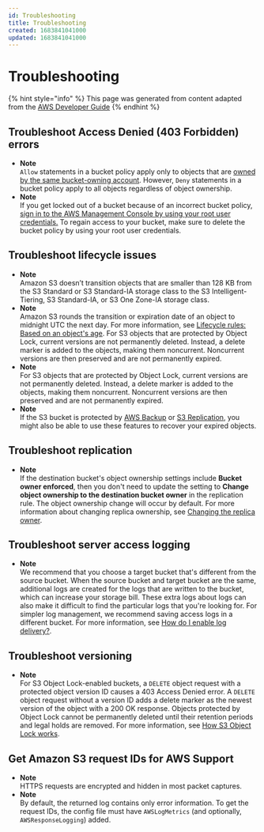 ```yaml
---
id: Troubleshooting
title: Troubleshooting
created: 1683841041000
updated: 1683841041000
---
```

# Troubleshooting

{% hint style="info" %}
This page was generated from content adapted from the [AWS Developer Guide](https://github.com/awsdocs/amazon-s3-userguide.git)
{% endhint %}

## Troubleshoot Access Denied (403 Forbidden) errors

- **Note**  
`Allow` statements in a bucket policy apply only to objects that are [owned by the same bucket\-owning account](https://docs.aws.amazon.com/AmazonS3/latest/userguide/about-object-ownership.html)\. However, `Deny` statements in a bucket policy apply to all objects regardless of object ownership\.
- **Note**  
If you get locked out of a bucket because of an incorrect bucket policy, [sign in to the AWS Management Console by using your root user credentials\.](https://docs.aws.amazon.com/signin/latest/userguide/introduction-to-root-user-sign-in-tutorial.html) To regain access to your bucket, make sure to delete the bucket policy by using your root user credentials\.


## Troubleshoot lifecycle issues

- **Note**  
Amazon S3 doesn’t transition objects that are smaller than 128 KB from the S3 Standard or S3 Standard\-IA storage class to the S3 Intelligent\-Tiering, S3 Standard\-IA, or S3 One Zone\-IA storage class\.
- **Note**  
Amazon S3 rounds the transition or expiration date of an object to midnight UTC the next day\. For more information, see [Lifecycle rules: Based on an object's age](https://docs.aws.amazon.com/AmazonS3/latest/dev/intro-lifecycle-rules.html#intro-lifecycle-rules-number-of-days)\.
For S3 objects that are protected by Object Lock, current versions are not permanently deleted\. Instead, a delete marker is added to the objects, making them noncurrent\. Noncurrent versions are then preserved and are not permanently expired\.
- **Note**  
For S3 objects that are protected by Object Lock, current versions are not permanently deleted\. Instead, a delete marker is added to the objects, making them noncurrent\. Noncurrent versions are then preserved and are not permanently expired\.
- **Note**  
If the S3 bucket is protected by [AWS Backup](https://docs.aws.amazon.com/aws-backup/latest/devguide/s3-backups.html) or [S3 Replication](https://docs.aws.amazon.com/AmazonS3/latest/userguide/replication.html), you might also be able to use these features to recover your expired objects\.


## Troubleshoot replication

- **Note**  
If the destination bucket's object ownership settings include **Bucket owner enforced**, then you don't need to update the setting to **Change object ownership to the destination bucket owner** in the replication rule\. The object ownership change will occur by default\. For more information about changing replica ownership, see [Changing the replica owner](https://docs.aws.amazon.com/AmazonS3/latest/userguide/replication-change-owner.html)\.


## Troubleshoot server access logging

- **Note**  
We recommend that you choose a target bucket that's different from the source bucket\. When the source bucket and target bucket are the same, additional logs are created for the logs that are written to the bucket, which can increase your storage bill\. These extra logs about logs can also make it difficult to find the particular logs that you're looking for\. For simpler log management, we recommend saving access logs in a different bucket\. For more information, see [How do I enable log delivery?](ServerLogs.md#server-access-logging-overview)\.


## Troubleshoot versioning

- **Note**  
For S3 Object Lock\-enabled buckets, a `DELETE` object request with a protected object version ID causes a 403 Access Denied error\. A `DELETE` object request without a version ID adds a delete marker as the newest version of the object with a 200 OK response\. Objects protected by Object Lock cannot be permanently deleted until their retention periods and legal holds are removed\. For more information, see [How S3 Object Lock works](object-lock-overview.md)\.


## Get Amazon S3 request IDs for AWS Support

- **Note**  
HTTPS requests are encrypted and hidden in most packet captures\.
- **Note**  
By default, the returned log contains only error information\. To get the request IDs, the config file must have `AWSLogMetrics` \(and optionally, `AWSResponseLogging`\) added\.

